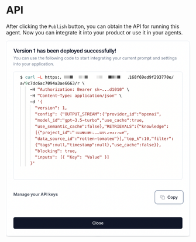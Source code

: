 # API

After clicking the `Publish` button, you can obtain the API for running this agent. Now you can integrate it into your product or use it in your agents.

![PNG](.gitbook/assets/api.png)